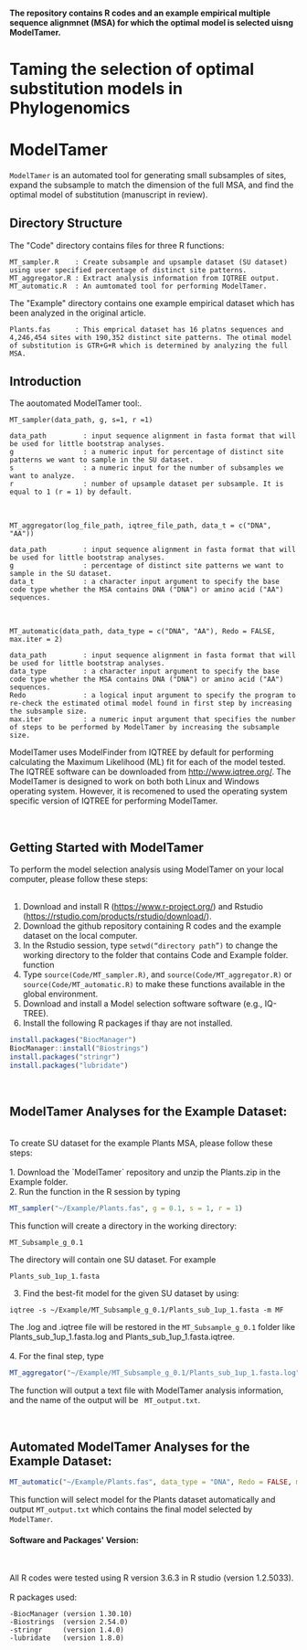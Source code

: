 #### The repository contains R codes and an example empirical multiple sequence alignmnet (MSA) for which the optimal model is selected uisng ModelTamer.

# Taming the selection of optimal substitution models in Phylogenomics

# ModelTamer 
``ModelTamer`` is an automated tool for generating small subsamples of sites, expand the subsample to match the dimension of the full MSA, and find the optimal model of substitution (manuscript in review).
<br />

## Directory Structure 

The "Code" directory contains files for three R functions:
```
MT_sampler.R    : Create subsample and upsample dataset (SU dataset) using user specified percentage of distinct site patterns.
MT_aggregator.R : Extract analysis information from IQTREE output. 
MT_automatic.R  : An aumtomated tool for performing ModelTamer. 
```
The "Example" directory contains one example empirical dataset which has been analyzed in the original article.  
```
Plants.fas      : This emprical dataset has 16 platns sequences and 4,246,454 sites with 190,352 distinct site patterns. The otimal model of substitution is GTR+G+R which is determined by analyzing the full MSA. 

```

## Introduction
The aoutomated ModelTamer tool:. 
<br />

```
MT_sampler(data_path, g, s=1, r =1)

data_path         : input sequence alignment in fasta format that will be used for little bootstrap analyses. 
g                 : a numeric input for percentage of distinct site patterns we want to sample in the SU dataset.
s                 : a numeric input for the number of subsamples we want to analyze. 
r                 : number of upsample dataset per subsample. It is equal to 1 (r = 1) by default. 
```
<br />

```
MT_aggregator(log_file_path, iqtree_file_path, data_t = c("DNA", "AA"))

data_path         : input sequence alignment in fasta format that will be used for little bootstrap analyses. 
g                 : percentage of distinct site patterns we want to sample in the SU dataset.
data_t            : a character input argument to specify the base code type whether the MSA contains DNA ("DNA") or amino acid ("AA") sequences. 

```
<br />

```
MT_automatic(data_path, data_type = c("DNA", "AA"), Redo = FALSE, max.iter = 2)

data_path         : input sequence alignment in fasta format that will be used for little bootstrap analyses. 
data_type         : a character input argument to specify the base code type whether the MSA contains DNA ("DNA") or amino acid ("AA") sequences.
Redo              : a logical input argument to specify the program to re-check the estimated otimal model found in first step by increasing the subsample size. 
max.iter          : a numeric input argument that specifies the number of steps to be performed by ModelTamer by increasing the subsample size.

```

ModelTamer uses ModelFinder from IQTREE by default for performing calculating the Maximum Likelihood (ML) fit for each of the model tested. The IQTREE software can be downloaded from http://www.iqtree.org/. The ModelTamer is designed to work on both both Linux and Windows operating system. However, it is recomened to used the operating system specific version of IQTREE for performing ModelTamer. 

<br />

## Getting Started with ModelTamer

To perform the model selection analysis using ModelTamer on your local computer, please follow these steps:<br /><br />
1.	Download and install R (https://www.r-project.org/) and Rstudio (https://rstudio.com/products/rstudio/download/).<br />
2.	Download the github repository containing R codes and the example dataset on the local computer. <br />
3.	In the Rstudio session, type ``setwd(“directory path”)`` to change the working directory to the folder that contains Code and Example folder. function<br />
4.	Type ``source(Code/MT_sampler.R)``, and ``source(Code/MT_aggregator.R)`` or  ``source(Code/MT_automatic.R)`` to make these functions available in the global environment. <br />
5.	Download and install a Model selection software software (e.g., IQ-TREE). <br />
6.	Install the following R packages if thay are not installed. 

```R
install.packages("BiocManager")
BiocManager::install("Biostrings")
install.packages("stringr")
install.packages("lubridate")
``` 

<br />

## ModelTamer Analyses for the Example Dataset:

<br />
To create SU dataset for the example Plants MSA, please follow these steps:<br /><br />
1.	Download the `ModelTamer` repository and unzip the Plants.zip in the Example folder. <br />
2.	Run the function in the R session by typing 

```R
MT_sampler("~/Example/Plants.fas", g = 0.1, s = 1, r = 1)
```

This function will create a directory in the working directory:

```
MT_Subsample_g_0.1
```

The directory will contain one SU dataset. For example 

```
Plants_sub_1up_1.fasta

```
3.	Find the best-fit model for the given SU dataset by using:<br />

``` 
iqtree -s ~/Example/MT_Subsample_g_0.1/Plants_sub_1up_1.fasta -m MF
```

The .log and .iqtree file will be restored in the ``MT_Subsample_g_0.1`` folder like Plants_sub_1up_1.fasta.log and Plants_sub_1up_1.fasta.iqtree. <br /><br />
4.	For the final step, type 

```R
MT_aggregator("~/Example/MT_Subsample_g_0.1/Plants_sub_1up_1.fasta.log", "~/Example/MT_Subsample_g_0.1/Plants_sub_1up_1.fasta.iqtree", data_t = "DNA" )
```
The function will output a text file with ModelTamer analysis information, and the name of the output will be `` MT_output.txt``.<br />

<br />

## Automated ModelTamer Analyses for the Example Dataset:

```R
MT_automatic("~/Example/Plants.fas", data_type = "DNA", Redo = FALSE, max.iter = 2 )
```
This function will select model for the Plants dataset automatically and output ``MT_output.txt`` which contains the final model selected by ``ModelTamer``.

#### Software and Packages' Version:

<br />

All R codes were tested using R version 3.6.3 in R studio (version 1.2.5033).
<br />  
R packages used:
<br />

```
-BiocManager (version 1.30.10)
-Biostrings  (version 2.54.0)
-stringr     (version 1.4.0)
-lubridate   (version 1.8.0)
```

<br />
<br />
